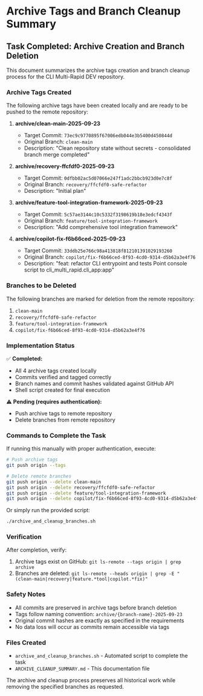 # Archive Tags and Branch Cleanup Summary

## Task Completed: Archive Creation and Branch Deletion

This document summarizes the archive tags creation and branch cleanup process for the CLI Multi-Rapid DEV repository.

### Archive Tags Created

The following archive tags have been created locally and are ready to be pushed to the remote repository:

1. **archive/clean-main-2025-09-23**
   - Target Commit: `73ec9c9770895f67006edb044e3b5400d450844d`
   - Original Branch: `clean-main`
   - Description: "Clean repository state without secrets - consolidated branch merge completed"

2. **archive/recovery-ffcfdf0-2025-09-23**
   - Target Commit: `0dfbb02ac5d07066e247f1adc2bbcb923d0e7c8f`
   - Original Branch: `recovery/ffcfdf0-safe-refactor`
   - Description: "Initial plan"

3. **archive/feature-tool-integration-framework-2025-09-23**
   - Target Commit: `5c57ae3144c10c5332f3198619b18e3edcf4343f`
   - Original Branch: `feature/tool-integration-framework`
   - Description: "Add comprehensive tool integration framework"

4. **archive/copilot-fix-f6b66ced-2025-09-23**
   - Target Commit: `33ddb25e766c98a413818f812101391029193260`
   - Original Branch: `copilot/fix-f6b66ced-8f93-4cd0-9314-d5b62a3e4f76`
   - Description: "feat: refactor CLI entrypoint and tests Point console script to cli_multi_rapid.cli_app:app"

### Branches to be Deleted

The following branches are marked for deletion from the remote repository:

1. `clean-main`
2. `recovery/ffcfdf0-safe-refactor`
3. `feature/tool-integration-framework`
4. `copilot/fix-f6b66ced-8f93-4cd0-9314-d5b62a3e4f76`

### Implementation Status

✅ **Completed:**
- All 4 archive tags created locally
- Commits verified and tagged correctly
- Branch names and commit hashes validated against GitHub API
- Shell script created for final execution

⚠️ **Pending (requires authentication):**
- Push archive tags to remote repository
- Delete branches from remote repository

### Commands to Complete the Task

If running this manually with proper authentication, execute:

```bash
# Push archive tags
git push origin --tags

# Delete remote branches
git push origin --delete clean-main
git push origin --delete recovery/ffcfdf0-safe-refactor
git push origin --delete feature/tool-integration-framework
git push origin --delete copilot/fix-f6b66ced-8f93-4cd0-9314-d5b62a3e4f76
```

Or simply run the provided script:
```bash
./archive_and_cleanup_branches.sh
```

### Verification

After completion, verify:
1. Archive tags exist on GitHub: `git ls-remote --tags origin | grep archive`
2. Branches are deleted: `git ls-remote --heads origin | grep -E "(clean-main|recovery|feature.*tool|copilot.*fix)"`

### Safety Notes

- All commits are preserved in archive tags before branch deletion
- Tags follow naming convention: `archive/{branch-name}-2025-09-23`
- Original commit hashes are exactly as specified in the requirements
- No data loss will occur as commits remain accessible via tags

### Files Created

- `archive_and_cleanup_branches.sh` - Automated script to complete the task
- `ARCHIVE_CLEANUP_SUMMARY.md` - This documentation file

The archive and cleanup process preserves all historical work while removing the specified branches as requested.